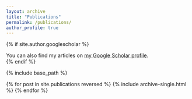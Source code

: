 ```yaml
---
layout: archive
title: "Publications"
permalink: /publications/
author_profile: true
---
```


{% if site.author.googlescholar %}
  <div class="wordwrap">You can also find my articles on <a href="{[site.author.googlescholar](https://scholar.google.com/citations?user=gD99s9cAAAAJ&hl=zh-CN)}">my Google Scholar profile</a>.</div>
{% endif %}

{% include base_path %}

{% for post in site.publications reversed %}
  {% include archive-single.html %}
{% endfor %}
